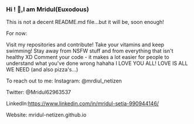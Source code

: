 ### Hi ! 👋,I am Mridul(Euxodous)

This is not a decent README.md file...but it will be, soon enough!

For now:

Visit my repositories and contribute!
Take your vitamins and keep swimming!
Stay away from NSFW stuff and from everything that isn't healthy XD
Comment your code - it makes a lot easier for people to understand what you've done wrong hahaha
I LOVE YOU ALL! LOVE IS ALL WE NEED
(and also pizza's...)

To reach out to me:
Instagram: @mrdiul_netizen

Twitter: @Mridul62963537

LinkedIn:https://www.linkedin.com/in/mridul-setia-990944146/

Website: mridul-netizen.github.io

<!--
**mridul-netizen/mridul-netizen** is a ✨ _special_ ✨ repository because its `README.md` (this file) appears on your GitHub profile.

Here are some ideas to get you started:

- 🔭 I’m currently working on ...
- 🌱 I’m currently learning ...
- 👯 I’m looking to collaborate on ...
- 🤔 I’m looking for help with ...
- 💬 Ask me about ...
- 📫 How to reach me: ...
- 😄 Pronouns: ...
- ⚡ Fun fact:language and tools
-->
